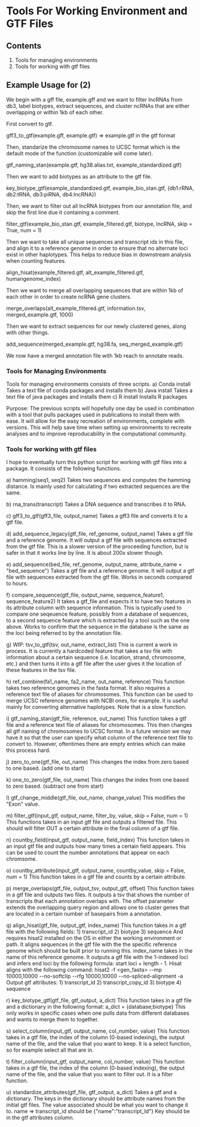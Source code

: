 # Tools For Working Environment and GTF Files

## Contents
1) Tools for managing environments
2) Tools for working with gtf files 

## Example Usage for (2)

We begin with a gff file, example.gff and we want to filter lncRNAs from db3, label biotypes, extract sequences, and cluster ncRNAs that are either overlapping or within 1kb of each other. 

First convert to gtf. 

gff3_to_gtf(example.gff, example.gtf) => example.gtf in the gtf format

Then, standarize the chromosome names to UCSC format which is the default mode of the function (customizable will come later).

gtf_naming_stan(example.gtf, hg38.alias.txt, example_standardized.gtf)

Then we want to add biotypes as an attribute to the gtf file. 

key_biotype_gtf(example_standardized.gtf, example_bio_stan.gtf, {db1:rRNA, db2:tRNA, db3:piRNA, db4:lncRNA})

Then, we want to filter out all lncRNA biotypes from our annotation file, and skip the first line due it containing a comment. 

filter_gtf(example_bio_stan.gtf, example_filtered.gtf, biotype, lncRNA, skip = True, num = 1)

Then we want to take all unique sequences and transcript ids in this file, and align it to a reference genome in  order to ensure that no alternate loci exist in other haplotypes. This helps to reduce bias in downstream analysis when counting features. 

align_hisat(example_filtered.gtf, alt_example_filtered.gtf, humangenome_index)

Then we want to merge all overlapping sequences that are within 1kb of each other in order to create ncRNA gene clusters. 

merge_overlaps(alt_example_filtered.gtf, information.tsv, merged_example.gtf, 1000)

Then we want to extract sequences for our newly clustered genes, along with other things. 

add_sequence(merged_example.gtf, hg38.fa, seq_merged_example.gtf)

We now have a merged annotation file with 1kb reach to annotate reads. 

### Tools for Managing Environments

Tools for managing environments consists of three scripts.
a) Conda install 
    Takes a text file of conda packages and installs them
b) Java install 
    Takes a text file of java packages and installs them
c) R install
    Installs R packages
    
Purpose: The previous scripts will hopefully one day be used in combination with a tool that pulls packages used in publications to install them with ease. It will allow for the easy recreation of environments, complete with versions. This will help save time when setting up environments to recreate analyses and to improve reproducability in the computational community.

### Tools for working with gtf files

I hope to eventually turn this python script for working with gtf files into a package.
It consists of the following functions. 

a) hamming(seq1, seq2) 
    Takes two sequences and computes the hamming distance. Is mainly used for calculating if two extracted sequences are the same. 
    
b) rna_trans(transcript)
    Takes a DNA sequence and transcribes it to RNA.

c) gff3_to_gtf(gff3_file, output_name)
    Takes a gff3 file and converts it to a gtf file.
    
d) add_sequence_legacy(gtf_file, ref_genome, output_name)
    Takes a gtf file and a reference genome. It will output a gtf file with sequences extracted from the gtf file. This is a slower version of the proceeding function, but is safer in that it works line by line. It is about 200x slower though. 

e) add_sequence(bed_file, ref_genome, output_name, attribute_name = "bed_sequence")
    Takes a gtf file and a reference genome. It will output a gtf file with sequences extracted from the gtf file. Works in seconds compared to hours. 

f) compare_sequence(gtf_file, output_name, sequence_feature1, sequence_feature2)
    It takes a gtf_file and expects it to have two features in its attribute column with sequence information. This is typically used to compare one seqeuence feature, possibly from a database of sequences, to a second sequence feature which is extracted by a tool such as the one above. Works to confirm that the sequence in the database is the same as the loci being referred to by the annotation file. 
    
g) WIP: tsv_to_gtf(tsv, out_name, extract_list)
    This is current a work in process. It is currently a hardcoded feature that takes a tsv file with information about a certain sequence (i.e. location, strand, chromosome, etc.) and then turns it into a gtf file after the user gives it the location of these features in the tsv file. 
    
h) ref_combine(fa1_name, fa2_name, out_name, reference)
    This function takes two reference genomes in the fasta format. It also requires a reference text file of aliases for chromosomes. This function can be used to merge UCSC reference genomes with NCBI ones, for example. It is useful mainly for converting alternative haplotypes. Note that is a slow function.
    
i) gtf_naming_stan(gtf_file, reference, out_name)
    This function takes a gtf file and a reference text file of aliases for chromosomes. This then changes all gtf naming of chromosomes to UCSC format. In a future version we may have it so that the user can specify what column of the reference text file to convert to. However, oftentimes there are empty entries which can make this process hard. 

j) zero_to_one(gtf_file, out_name)
    This changes the index from zero based to one based. (add one to start)
    
k) one_to_zero(gtf_file, out_name)
    This changes the index from one based to zero based. (subtract one from start)
    
l) gtf_change_middle(gtf_file, out_name, change_value)
    This modifies the "Exon" value. 

m) filter_gtf(input_gtf, output_name, filter_by, value, skip = False, num = 1)
    This functions takes in an input gtf file and outputs a filtered file. This should will filter OUT a certain attribute in the final column of a gtf file. 

n) countby_field(input_gtf, output_name, field_index)
    This function takes in an input gtf file and outputs how many times a certain field appears. This can be used to count the number annotations that appear on each chromsome. 

o) countby_attribute(input_gtf, output_name, countby_value, skip = False, num = 1)
    This function takes in a gtf file and counts by a certain attribute. 
    
p) merge_overlaps(gtf_file, output_tsv, output_gtf, offset)
    This function takes in a gtf file and outputs two files. It outputs a tsv that shows the number of transcripts that each annotation overlaps with. The offset parameter extends the overlapping query region and allows one to cluster genes that are located in a certain number of basepairs from a annotation. 

q) align_hisat(gtf_file, output_gtf, index_name)
    This function takes in a gtf file with the following fields:
    1) transcript_id
    2) biotype
    3) sequence
    And requires hisat2 installed on the OS in either the working environment or path. It aligns sequences in the gtf file with the the specific reference genome which should be built prior to running this. index_name takes in the name of this reference genome. It outputs a gtf file with the 1-indexed loci and infers end loci by the following formula: start loci + length - 1. Hisat aligns with the following command: hisat2 -f <gen_fasta> --mp 10000,10000 --no-softclip --rfg 10000,10000 --no-spliced-alignment -a
    Output gtf attributes:
    1) transcript_id
    2) transcript_copy_id
    3) biotype
    4) sequence

r) key_biotype_gtf(gtf_file, gtf_output, a_dict)
    This function takes in a gtf file and a dictionary in the following format:
        a_dict = {database;biotype}
    This only works in specific cases when one pulls data from different databases and wants to merge them to together. 

s) select_column(input_gtf, output_name, col_number, value)
    This function takes in a gtf file, the index of the column (0-based indexing), the output name of the file, and the value that you want to keep. It is a select function, so for example select all that are in. 
    
t) filter_column(input_gtf, output_name, col_number, value)
    This function takes in a gtf file, the index of the column (0-based indexing), the output name of the file, and the value that you want to filter out. It is a filter function. 
    
u) standardize_attributes(gtf_file, gtf_output, a_dict)
    Takes a gtf and a dictionary. The keys in the dictionary should be attribute names from the initial gtf files. The value associated should be what you want to change it to. 
    name => transcript_id should be {"name":"transcript_Id"}
    Key should be in the gtf attributes column. 

